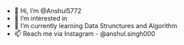 - 👋 Hi, I’m @Anshul5772
- 👀 I’m interested in 
- 🌱 I’m currently learning Data Strunctures and Algorithm
- 📫 Reach me via Instagram - @anshul.singh000

<!---
Anshul5772/Anshul5772 is a ✨ special ✨ repository because its `README.md` (this file) appears on your GitHub profile.
You can click the Preview link to take a look at your changes.
--->
